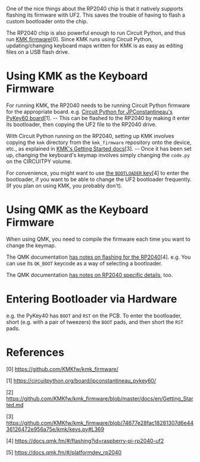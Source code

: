 One of the nice things about the RP2040 chip is that it natively supports
flashing its firmware with UF2.  This saves the trouble of having to flash a
custom bootloader onto the chip.

The RP2040 chip is also powerful enough to run Circuit Python, and thus run [KMK
firmware](https://github.com/KMKfw/kmk_firmware/)[0].  Since KMK runs using
Circuit Python, updating/changing keyboard maps written for KMK is as easy as
editing files on a USB flash drive.

# Using KMK as the Keyboard Firmware

For running KMK, the RP2040 needs to be running Circuit Python firmware for the
appropriate board. e.g. [Circuit Python for JPConstantineau's PyKey60
board](https://circuitpython.org/board/jpconstantineau_pykey60/)[1]. -- This can
be flashed to the RP2040 by making it enter its bootloader, then copying the UF2
file to the RP2040 drive.

With Circuit Python running on the RP2040, setting up KMK involves copying the
`kmk` directory from the `kmk_firmware` repository onto the device, etc., as
explained in [KMK's Getting Started
docs](https://github.com/KMKfw/kmk_firmware/blob/master/docs/en/Getting_Started.md)[3].
-- Once it has been set up, changing the keyboard's keymap involves simply
changing the `code.py` on the CIRCUITPY volume.

For convenience, you might want to use [the `BOOTLOADER`
key](https://github.com/KMKfw/kmk_firmware/blob/74677e28fac18281307d6e4436126472e956a75e/kmk/keys.py#L369)[4]
to enter the bootloader, if you want to be able to change the UF2 bootloader
frequently. (If you plan on using KMK, you probably don't).

# Using QMK as the Keyboard Firmware

When using QMK, you need to compile the firmware each time you want to change
the keymap.

The QMK documentation [has notes on flashing for the
RP2040](https://docs.qmk.fm/#/flashing?id=raspberry-pi-rp2040-uf2)[4]. e.g. You
can use its `QK_BOOT` keycode as a way of selecting a bootloader.

The QMK documentation [has notes on RP2040 specific
details](https://docs.qmk.fm/#/platformdev_rp2040), too.

# Entering Bootloader via Hardware

e.g. the PyKey40 has `BOOT` and `RST` on the PCB. To enter the bootloader, short
(e.g. with a pair of tweezers) the `BOOT` pads, and then short the `RST` pads.

# References

[0] https://github.com/KMKfw/kmk_firmware/

[1] https://circuitpython.org/board/jpconstantineau_pykey60/

[2] https://github.com/KMKfw/kmk_firmware/blob/master/docs/en/Getting_Started.md

[3] https://github.com/KMKfw/kmk_firmware/blob/74677e28fac18281307d6e4436126472e956a75e/kmk/keys.py#L369

[4] https://docs.qmk.fm/#/flashing?id=raspberry-pi-rp2040-uf2

[5] https://docs.qmk.fm/#/platformdev_rp2040

